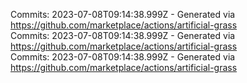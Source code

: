 Commits: 2023-07-08T09:14:38.999Z - Generated via https://github.com/marketplace/actions/artificial-grass
<br>
Commits: 2023-07-08T09:14:38.999Z - Generated via https://github.com/marketplace/actions/artificial-grass
<br>
Commits: 2023-07-08T09:14:38.999Z - Generated via https://github.com/marketplace/actions/artificial-grass
<br>
